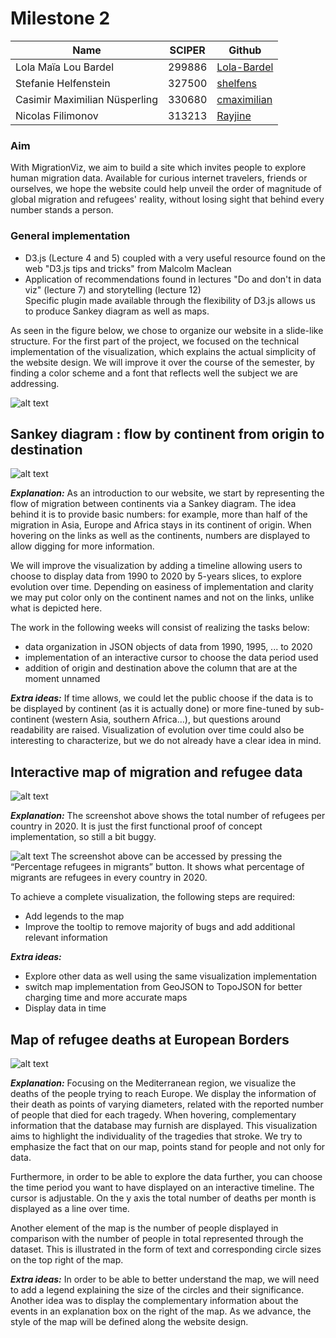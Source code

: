 # Milestone 2

| Name | SCIPER | Github |
| ---- | ------ | ------ |
| Lola Maïa Lou Bardel | 299886 | [Lola-Bardel](https://github.com/Lola-Bardel) |
| Stefanie Helfenstein | 327500 | [shelfens](https://github.com/shelfens) |
| Casimir Maximilian Nüsperling | 330680 | [cmaximilian](https://github.com/cmaximilian) |
| Nicolas Filimonov | 313213 | [Rayjine](https://github.com/Rayjine) |

### Aim
With MigrationViz, we aim to build a site which invites people to explore human migration data. Available for curious internet travelers, friends or ourselves, we hope the website could help unveil the order of magnitude of global migration and refugees' reality, without losing sight that behind every number stands a person. 

### General implementation
<ul>
<li>D3.js (Lecture 4 and 5)  coupled with a very useful resource found on the web "D3.js tips and tricks" from Malcolm Maclean</li>
<li> Application of recommendations found in lectures "Do and don't in data viz" (lecture 7) and storytelling (lecture 12)</li>
<lil> Specific plugin made available through the flexibility of D3.js allows us to produce Sankey diagram as well as maps. </lil>
</ul>

As seen in the figure below, we chose to organize our website in a slide-like structure. For the first part of the project, we focused on the technical implementation of the visualization, which explains the actual simplicity of the website design. We will improve it over the course of the semester, by finding a color scheme and a font that reflects well the subject we are addressing.

<img src="../images/sketch_website.png" alt="alt text" />

## Sankey diagram : flow by continent from origin to destination
<img src="../images/sketch_sankey.png" alt="alt text" />

**_Explanation:_** As an introduction to our website, we start by representing the flow of migration between continents via a Sankey diagram. The idea behind it is to provide basic numbers: for example, more than half of the migration in Asia, Europe and Africa stays in its continent of origin. When hovering on the links as well as the continents, numbers are displayed to allow digging for more information. 

We will improve the visualization by adding a timeline allowing users to choose to display data from 1990 to 2020 by 5-years slices, to explore evolution over time. Depending on easiness of implementation and clarity we may put color only on the continent names and not on the links, unlike what is depicted here.

The work in the following weeks will consist of realizing the tasks below:
<ul>
  <li> data organization in JSON objects of data from 1990, 1995, ... to 2020 </li>
  <li> implementation of an interactive cursor to choose the data period used </li>
  <li> addition of origin and destination above the column that are at the moment unnamed </li>
</ul>

**_Extra ideas:_** If time allows, we could let the public choose if the data is to be displayed by continent (as it is actually done) or more fine-tuned by sub-continent (western Asia, southern Africa…), but questions around readability are raised. Visualization of evolution over time could also be interesting to characterize, but we do not already have a clear idea in mind.

## Interactive map of migration and refugee data 
<img src="../images/sketch_migr1.png" alt="alt text" />

**_Explanation:_** The screenshot above shows the total number of refugees per country in 2020. It is just the first functional proof of concept  implementation, so still a bit buggy. 

<img src="../images/sketch_migr2.png" alt="alt text" />
The screenshot above can be accessed by pressing the “Percentage refugees in migrants” button. It shows what percentage of migrants are refugees in every country in 2020.

To achieve a complete visualization, the following steps are required:
<ul>
  <li> Add legends to the map</li>
  <li> Improve the tooltip to remove majority of bugs and add additional relevant information</li>
</ul>

**_Extra ideas:_** 
<ul>
  <li> Explore other data as well using the same visualization implementation</li>
  <li> switch map implementation from GeoJSON to TopoJSON for better charging time and more accurate maps  </li>
  <li> Display data in time</li>
</ul>

## Map of refugee deaths at European Borders
<img src="../images/sketch_europe.png" alt="alt text" />

**_Explanation:_** Focusing on the Mediterranean region, we visualize the deaths of the people trying to reach Europe. We display the information of their death as points of varying diameters, related with the reported number of people that died for each tragedy. When hovering, complementary information that the database may furnish are displayed. This visualization aims to highlight the individuality of the tragedies that stroke. We try to emphasize the fact that on our map, points stand for people and not only for data. 

Furthermore, in order to be able to explore the data further, you can choose the time period you want to have displayed on an interactive timeline. The cursor is adjustable. On the y axis the total number of deaths per month is displayed as a line over time. 

Another element of the map is the number of people displayed in comparison with the number of people in total represented through the dataset. This is illustrated in the form of text and corresponding circle sizes on the top right of the map. 

**_Extra ideas:_** In order to be able to better understand the map, we will need to add a legend explaining the size of the circles and their significance. Another idea was to display the complementary information about the events in an explanation box on the right of the map. As we advance, the style of the map will be defined along the website design.


